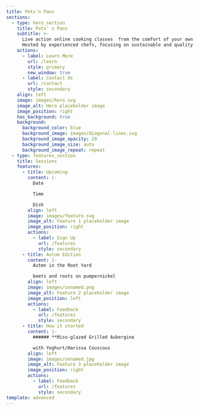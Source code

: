 ```yaml
---
title: Pots'n Pans
sections:
  - type: hero_section
    title: Pots' n Pans
    subtitle: >-
      Live action online cooking classes  from the comfort of your own kitchen  
      Hosted by experienced chefs, focusing on sustainable and quality dishes
    actions:
      - label: Learn More
        url: /learn
        style: primary
        new_window: true
      - label: Contact Us
        url: /contact
        style: secondary
    align: left
    image: images/hero.svg
    image_alt: Hero placeholder image
    image_position: right
    has_background: true
    background:
      background_color: blue
      background_image: images/diagonal-lines.svg
      background_image_opacity: 20
      background_image_size: auto
      background_image_repeat: repeat
  - type: features_section
    title: Sessions
    features:
      - title: Upcoming
        content: |-
          Date

          Time

          Dish
        align: left
        image: images/feature.svg
        image_alt: Feature 1 placeholder image
        image_position: right
        actions:
          - label: Sign Up
            url: /features
            style: secondary
      - title: Autum Edition
        content: |-
          Autmn in the Root Yard

          beets and roots on pumpernickel
        align: left
        image: images/unnamed.png
        image_alt: Feature 2 placeholder image
        image_position: left
        actions:
          - label: Feedback
            url: /features
            style: secondary
      - title: How it started
        content: |-
          ###### **Miso-glazed Grilled Aubergine

          with Yoghurt/Harissa Couscous
        align: left
        image: images/unnamed.jpg
        image_alt: Feature 3 placeholder image
        image_position: right
        actions:
          - label: Feedback
            url: /features
            style: secondary
template: advanced
---
```


